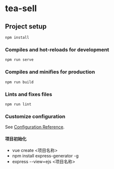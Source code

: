 # tea-sell

## Project setup
```
npm install
```

### Compiles and hot-reloads for development
```
npm run serve
```

### Compiles and minifies for production
```
npm run build
```

### Lints and fixes files
```
npm run lint
```

### Customize configuration
See [Configuration Reference](https://cli.vuejs.org/config/).


#### 项目初始化

* vue create <项目名称>
* npm install express-generator -g
* express --view=ejs <项目名称>

